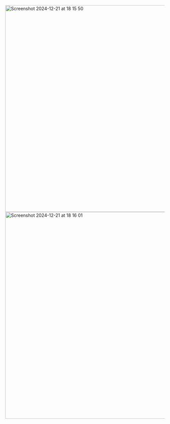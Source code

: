 <img width="653" alt="Screenshot 2024-12-21 at 18 15 50" src="https://github.com/user-attachments/assets/6ba47937-4e08-4391-ba1b-13b5e2cde421" />
<img width="653" alt="Screenshot 2024-12-21 at 18 16 01" src="https://github.com/user-attachments/assets/8e3a261b-2a99-4edd-b37d-3c14f4d4ca33" />
